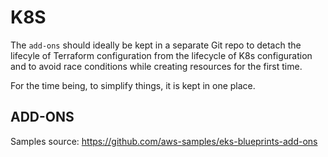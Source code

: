 # K8S
The `add-ons` should ideally be kept in a separate Git repo to detach the lifecyle of Terraform configuration from the lifecycle of K8s configuration and to avoid race conditions while creating resources for the first time.

For the time being, to simplify things, it is kept in one place.

## ADD-ONS
Samples source: https://github.com/aws-samples/eks-blueprints-add-ons
